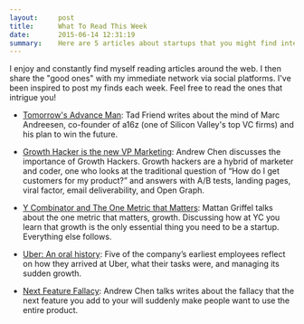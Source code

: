 ```yaml
---
layout:     post
title:      What To Read This Week
date:       2015-06-14 12:31:19
summary:    Here are 5 articles about startups that you might find interesting to read this week...
---
```


I enjoy and constantly find myself reading articles around the web. I then share the "good ones" with my immediate network via social platforms. I've been inspired to post my finds each week. Feel free to read the ones that intrigue you!

- [Tomorrow's Advance Man](http://www.newyorker.com/magazine/2015/05/18/tomorrows-advance-man?currentPage=all): Tad Friend writes about the mind of Marc Andreesen, co-founder of a16z (one of Silicon Valley's top VC firms) and his plan to win the future.

- [Growth Hacker is the new VP Marketing](http://andrewchen.co/how-to-be-a-growth-hacker-an-airbnbcraigslist-case-study/): Andrew Chen discusses the importance of Growth Hackers. Growth hackers are a hybrid of marketer and coder, one who looks at the traditional question of “How do I get customers for my product?” and answers with A/B tests, landing pages, viral factor, email deliverability, and Open Graph.

- [Y Combinator and The One Metric that Matters](http://learn.onemonth.com/y-combinator-and-the-one-metric-that-matters): Mattan Griffel talks about the one metric that matters, growth. Discussing how at YC you learn that growth is the only essential thing you need to be a startup. Everything else follows. 

- [Uber: An oral history](http://fortune.com/2015/06/03/uber-an-oral-history/a): Five of the company’s earliest employees reflect on how they arrived at Uber, what their tasks were, and managing its sudden growth.

- [Next Feature Fallacy](http://andrewchen.co/the-next-feature-fallacy-the-fallacy-that-the-next-new-feature-will-suddenly-make-people-use-your-product/?utm_source=andrewchen&utm_campaign=53a7ad7a0e-RSS_EMAIL_CAMPAIGN&utm_medium=email&utm_term=0_c1fae7e415-53a7ad7a0e-91069489): Andrew Chen talks writes about the fallacy that the next feature you add to your will suddenly make people want to use the entire product.